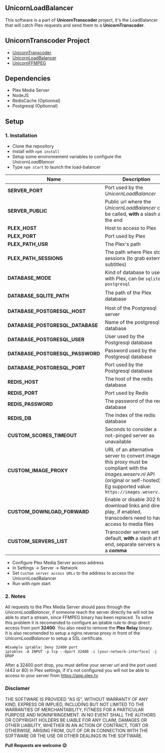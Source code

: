 ## UnicornLoadBalancer

This software is a part of __UnicornTranscoder__ project, it's the LoadBalancer that will catch Plex requests and send them to a __UnicornTranscoder__.

## UnicornTranscoder Project

* [UnicornTranscoder](https://github.com/UnicornTranscoder/UnicornTranscoder)
* [UnicornLoadBalancer](https://github.com/UnicornTranscoder/UnicornLoadBalancer)
* [UnicornFFMPEG](https://github.com/UnicornTranscoder/UnicornFFMPEG)

## Dependencies

* Plex Media Server
* NodeJS
* RedisCache (Optionnal)
* Postgresql (Optionnal)

## Setup

### 1. Installation

* Clone the repository
* Install with `npm install`
* Setup some environnement variables to configure the *UnicornLoadBlancer*
* Type `npm start` to launch the load-balancer

| Name | Description | Type | Default |
| ----------------- | ------------------------------------------------------------ | ------| ------- |
| **SERVER_PORT** | Port used by the *UnicornLoadBalancer* | `int` | `3001` |
| **SERVER_PUBLIC** | Public url where the *UnicornLoadBalancer* can be called, **with** a slash at the end | `string` | `http://127.0.0.1:3001/` |
| **PLEX_HOST** | Host to access to Plex | `string` | `127.0.0.1` | 
| **PLEX_PORT** | Port used by Plex | `int` | `32400` | 
| **PLEX_PATH_USR** | The Plex's path | `string` | `/usr/lib/plexmediaserver/` | 
| **PLEX_PATH_SESSIONS** | The path where Plex store sessions (to grab external subtitles) | `string` | `/var/lib/plexmediaserver/Library/Application Support/Plex Media Server/Cache/Transcode/Sessions` | 
| **DATABASE_MODE** | Kind of database to use with Plex, can be `sqlite` or `postgresql` | `string` | `sqlite` |
| **DATABASE_SQLITE_PATH** | The path of the Plex database | `string` | `/var/lib/plexmediaserver/Library/Application Support/Plex Media Server/Plug-in Support/Databases/com.plexapp.plugins.library.db` |
| **DATABASE_POSTGRESQL_HOST** | Host of the Postgresql server | `string` | ` ` |
| **DATABASE_POSTGRESQL_DATABASE** | Name of the postgresql database | `string` | ` ` |
| **DATABASE_POSTGRESQL_USER** | User used by the Postgresql database| `string` | ` ` |
| **DATABASE_POSTGRESQL_PASSWORD** | Password used by the Postgresql database | `string` | ` ` |
| **DATABASE_POSTGRESQL_PORT** | Port used by the Postgresql database | `int` | `5432` |
| **REDIS_HOST** | The host of the redis database | `string` `undefined` | `undefined` | 
| **REDIS_PORT** | Port used by Redis | `int` | `6379` |
| **REDIS_PASSWORD** | The password of the redis database | `string` | ` ` | 
| **REDIS_DB** | The index of the redis database | `int` | `0` | 
| **CUSTOM_SCORES_TIMEOUT** | Seconds to consider a not-pinged server as unavailable | `int` | `10` | 
| **CUSTOM_IMAGE_PROXY** | URL of an alternative server to convert images, this proxy must be compliant with the *images.weserv.nl* API (original or self-hosted). Eg supported value: `https://images.weserv.nl/` | `string` | ` ` | 
| **CUSTOM_DOWNLOAD_FORWARD** | Enable or disable 302 for download links and direct play, if enabled, transcoders need to have access to media files | `bool` | `false` | 
| **CUSTOM_SERVERS_LIST** | Transcoder servers set by default, **with** a slash at the end, separate servers with a **comma** | `string array` | `[]` | 

* Configure Plex Media Server access address
 * In Settings -> Server -> Network
 * Set `Custom server access URLs` to the address to access the UnicornLoadBalancer
* Run with npm start

### 2. Notes

All requests to the Plex Media Server should pass through the *UnicornLoadBalancer*, if someone reach the server directly he will not be able to start a stream, since FFMPEG binary has been replaced. To solve this problem it is recomended to configure an iptable rule to drop direct access from port **32400**. You also need to remove the **Plex Relay** binary.  
It is also recomended to setup a nginx reverse proxy in front of the *UnicornLoadBalancer* to setup a SSL certificate.

```
#Example iptable: Deny 32400 port
iptables -A INPUT -p tcp --dport 32400 -i [your-network-interface] -j DROP
```

After a 32400 port drop, you must define your server url and the port used (443 or 80) in Plex settings, if it's not configured you will not be able to access to your server from https://app.plex.tv

### Disclamer

THE SOFTWARE IS PROVIDED "AS IS", WITHOUT WARRANTY OF ANY KIND, EXPRESS OR IMPLIED, INCLUDING BUT NOT LIMITED TO THE WARRANTIES OF MERCHANTABILITY, FITNESS FOR A PARTICULAR PURPOSE AND NONINFRINGEMENT. IN NO EVENT SHALL THE AUTHORS OR COPYRIGHT HOLDERS BE LIABLE FOR ANY CLAIM, DAMAGES OR OTHER LIABILITY, WHETHER IN AN ACTION OF CONTRACT, TORT OR OTHERWISE, ARISING FROM, OUT OF OR IN CONNECTION WITH THE SOFTWARE OR THE USE OR OTHER DEALINGS IN THE SOFTWARE.

__Pull Requests are welcome 😉__
